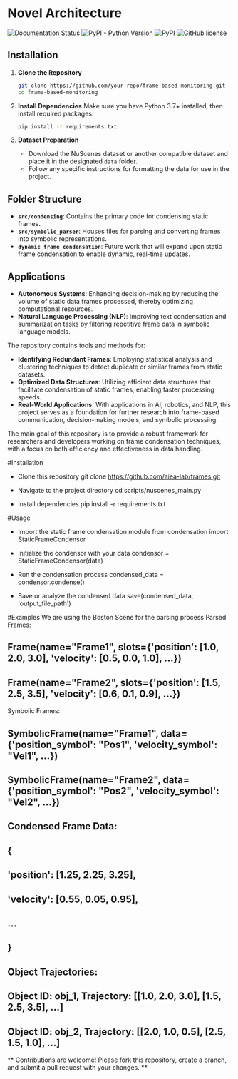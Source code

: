 # Novel Architecture 

<!--- BADGES: START --->

![Documentation Status](https://readthedocs.org/projects/lotus-ai/badge/?version=latest)
![PyPI - Python Version](https://img.shields.io/pypi/pyversions/lotus-ai)
![PyPI](https://img.shields.io/pypi/v/lotus-ai)
[![GitHub license](https://img.shields.io/badge/License-MIT-blu.svg)][#license-gh-package]

[#license-gh-package]: https://lbesson.mit-license.org/

<!--- BADGES: END --->


## Installation

1. **Clone the Repository**
   ```bash
   git clone https://github.com/your-repo/frame-based-monitoring.git
   cd frame-based-monitoring
   ```

2. **Install Dependencies**
   Make sure you have Python 3.7+ installed, then install required packages:
   ```bash
   pip install -r requirements.txt
   ```

3. **Dataset Preparation**
   - Download the NuScenes dataset or another compatible dataset and place it in the designated `data` folder.
   - Follow any specific instructions for formatting the data for use in the project.

## Folder Structure

- **`src/condensing`**: Contains the primary code for condensing static frames.
- **`src/symbolic_parser`**: Houses files for parsing and converting frames into symbolic representations.
- **`dynamic_frame_condensation`**: Future work that will expand upon static frame condensation to enable dynamic, real-time updates.

## Applications

- **Autonomous Systems**: Enhancing decision-making by reducing the volume of static data frames processed, thereby optimizing computational resources.
- **Natural Language Processing (NLP)**: Improving text condensation and summarization tasks by filtering repetitive frame data in symbolic language models.

The repository contains tools and methods for:
- **Identifying Redundant Frames**: Employing statistical analysis and clustering techniques to detect duplicate or similar frames from static datasets.
- **Optimized Data Structures**: Utilizing efficient data structures that facilitate condensation of static frames, enabling faster processing speeds.
- **Real-World Applications**: With applications in AI, robotics, and NLP, this project serves as a foundation for further research into frame-based communication, decision-making models, and symbolic processing.

The main goal of this repository is to provide a robust framework for researchers and developers working on frame condensation techniques, with a focus on both efficiency and effectiveness in data handling.

#Installation
- Clone this repository
git clone https://github.com/aiea-lab/frames.git

- Navigate to the project directory
cd scripts/nuscenes_main.py

- Install dependencies
pip install -r requirements.txt

#Usage
- Import the static frame condensation module
from condensation import StaticFrameCondensor

- Initialize the condensor with your data
condensor = StaticFrameCondensor(data)

- Run the condensation process
condensed_data = condensor.condense()

- Save or analyze the condensed data
save(condensed_data, 'output_file_path')

#Examples
We are using the Boston Scene for the parsing process
Parsed Frames:
## Frame(name="Frame1", slots={'position': [1.0, 2.0, 3.0], 'velocity': [0.5, 0.0, 1.0], ...})
## Frame(name="Frame2", slots={'position': [1.5, 2.5, 3.5], 'velocity': [0.6, 0.1, 0.9], ...})

Symbolic Frames:
## SymbolicFrame(name="Frame1", data={'position_symbol': "Pos1", 'velocity_symbol': "Vel1", ...})
## SymbolicFrame(name="Frame2", data={'position_symbol': "Pos2", 'velocity_symbol': "Vel2", ...})

## Condensed Frame Data:
## {
##    'position': [1.25, 2.25, 3.25],
##    'velocity': [0.55, 0.05, 0.95],
##    ...
## }

## Object Trajectories:
## Object ID: obj_1, Trajectory: [[1.0, 2.0, 3.0], [1.5, 2.5, 3.5], ...]
## Object ID: obj_2, Trajectory: [[2.0, 1.0, 0.5], [2.5, 1.5, 1.0], ...]



** Contributions are welcome! Please fork this repository, create a branch, and submit a pull request with your changes. ** 
